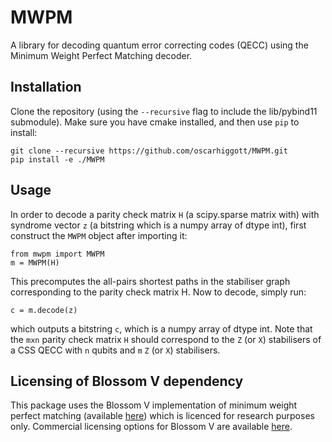 # MWPM

A library for decoding quantum error correcting codes (QECC) using the Minimum Weight Perfect Matching decoder.

## Installation

Clone the repository (using the `--recursive` flag to include the lib/pybind11 submodule). Make sure you have cmake installed, and then use `pip` to install:
```
git clone --recursive https://github.com/oscarhiggott/MWPM.git
pip install -e ./MWPM
```

## Usage

In order to decode a parity check matrix `H` (a scipy.sparse matrix with) with syndrome vector `z` (a bitstring which is a numpy array of dtype int), first construct the `MWPM` object after importing it:
```
from mwpm import MWPM
m = MWPM(H)
```
This precomputes the all-pairs shortest paths in the stabiliser graph corresponding to the parity check matrix H. Now to decode, simply run:
```
c = m.decode(z)
```
which outputs a bitstring `c`, which is a numpy array of dtype int. Note that the `mxn` parity check matrix `H` should correspond to the `Z` (or `X`) stabilisers of a CSS QECC with `n` qubits and `m` `Z` (or `X`) stabilisers.

## Licensing of Blossom V dependency

This package uses the Blossom V implementation of minimum weight perfect matching (available [here](https://pub.ist.ac.at/~vnk/software.html)) which is licenced for research purposes only. Commercial licensing options for Blossom V are available [here](https://xip.uclb.com/i/software/BlossomV.html).
